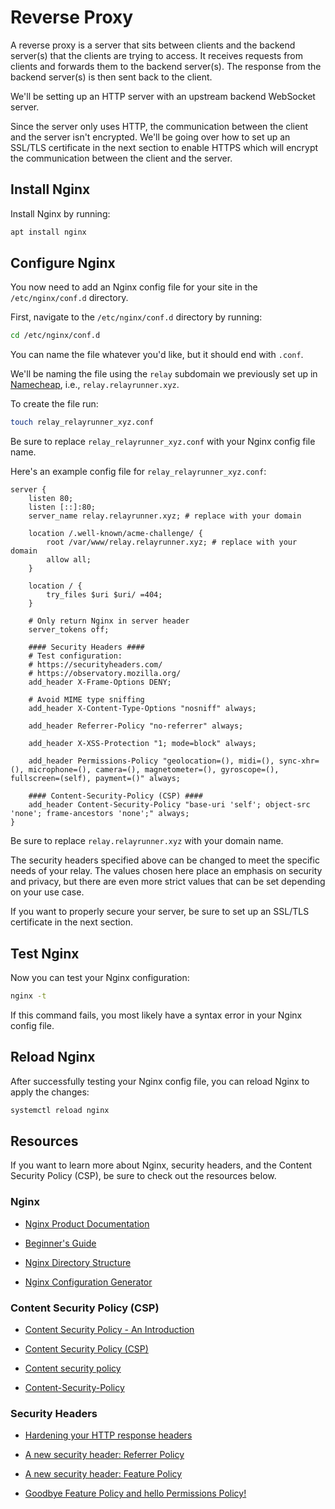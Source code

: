 # Reverse Proxy

A reverse proxy is a server that sits between clients and the backend server(s) that the clients are trying to access. It receives requests from clients and forwards them to the backend server(s). The response from the backend server(s) is then sent back to the client.

We'll be setting up an HTTP server with an upstream backend WebSocket server.

Since the server only uses HTTP, the communication between the client and the server isn't encrypted. We'll be going over how to set up an SSL/TLS certificate in the next section to enable HTTPS which will encrypt the communication between the client and the server.

## Install Nginx

Install Nginx by running:

```bash
apt install nginx
```

## Configure Nginx

You now need to add an Nginx config file for your site in the `/etc/nginx/conf.d` directory.

First, navigate to the `/etc/nginx/conf.d` directory by running:

```bash
cd /etc/nginx/conf.d
```

You can name the file whatever you'd like, but it should end with `.conf`.

We'll be naming the file using the `relay` subdomain we previously set up in [Namecheap](https://www.namecheap.com "Namecheap"), i.e., `relay.relayrunner.xyz`.

To create the file run:

```bash
touch relay_relayrunner_xyz.conf
```

Be sure to replace `relay_relayrunner_xyz.conf` with your Nginx config file name.

Here's an example config file for `relay_relayrunner_xyz.conf`:

```nginx title="relay_relayrunner_xyz.conf"
server {
    listen 80;
    listen [::]:80;
    server_name relay.relayrunner.xyz; # replace with your domain

    location /.well-known/acme-challenge/ {
        root /var/www/relay.relayrunner.xyz; # replace with your domain
        allow all;
    }

    location / {
        try_files $uri $uri/ =404;
    }

    # Only return Nginx in server header
    server_tokens off;

    #### Security Headers ####
    # Test configuration:
    # https://securityheaders.com/
    # https://observatory.mozilla.org/
    add_header X-Frame-Options DENY;

    # Avoid MIME type sniffing
    add_header X-Content-Type-Options "nosniff" always;

    add_header Referrer-Policy "no-referrer" always;

    add_header X-XSS-Protection "1; mode=block" always;

    add_header Permissions-Policy "geolocation=(), midi=(), sync-xhr=(), microphone=(), camera=(), magnetometer=(), gyroscope=(), fullscreen=(self), payment=()" always;

    #### Content-Security-Policy (CSP) ####
    add_header Content-Security-Policy "base-uri 'self'; object-src 'none'; frame-ancestors 'none';" always;
}
```

Be sure to replace `relay.relayrunner.xyz` with your domain name.

The security headers specified above can be changed to meet the specific needs of your relay. The values chosen here place an emphasis on security and privacy, but there are even more strict values that can be set depending on your use case.

If you want to properly secure your server, be sure to set up an SSL/TLS certificate in the next section.

## Test Nginx

Now you can test your Nginx configuration:

```bash
nginx -t
```

If this command fails, you most likely have a syntax error in your Nginx config file.

## Reload Nginx

After successfully testing your Nginx config file, you can reload Nginx to apply the changes:

```bash
systemctl reload nginx
```

## Resources

If you want to learn more about Nginx, security headers, and the Content Security Policy (CSP), be sure to check out the resources below.

### Nginx

- [Nginx Product Documentation](https://docs.nginx.com "Nginx Product Documentation")

- [Beginner's Guide](https://nginx.org/en/docs/beginners_guide.html "Beginner's Guide")

- [Nginx Directory Structure](https://wiki.debian.org/Nginx/DirectoryStructure "Nginx Directory Structure")

- [Nginx Configuration Generator](https://www.digitalocean.com/community/tools/nginx "Nginx Configuration Generator")

### Content Security Policy (CSP)

- [Content Security Policy - An Introduction](https://scotthelme.co.uk/content-security-policy-an-introduction "Content Security Policy - An Introduction")

- [Content Security Policy (CSP)](https://developer.mozilla.org/en-US/docs/Web/HTTP/CSP "Content Security Policy (CSP)")

- [Content security policy](https://web.dev/articles/csp "Content security policy")

- [Content-Security-Policy](https://developer.mozilla.org/en-US/docs/Web/HTTP/Headers/Content-Security-Policy "Content-Security-Policy")

### Security Headers

- [Hardening your HTTP response headers](https://scotthelme.co.uk/hardening-your-http-response-headers "Hardening your HTTP response headers")

- [A new security header: Referrer Policy](https://scotthelme.co.uk/a-new-security-header-referrer-policy "A new security header: Referrer Policy")

- [A new security header: Feature Policy](https://scotthelme.co.uk/a-new-security-header-feature-policy "A new security header: Feature Policy")

- [Goodbye Feature Policy and hello Permissions Policy!](https://scotthelme.co.uk/goodbye-feature-policy-and-hello-permissions-policy "Goodbye Feature Policy and hello Permissions Policy!")

